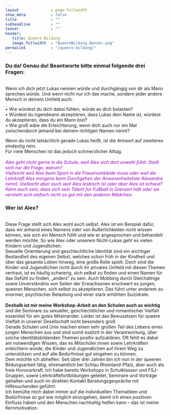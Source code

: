 ```yaml
---
layout              : page-fullwidth
show_meta           : false
title               : ""
subheadline         : ""
teaser              : ""
header:
   title: Queere Bildung
   image_fullwidth  : "QueereBildung_Banner.png"
permalink           : "/queere-bildung/"
---
```


<h3> Du da! Genau du! Beantworte bitte einmal folgende drei Fragen: </h3> <br>
Wenn ich dich jetzt Lukas nennen würde und durchgängig von dir als Mann sprechen würde.
Und wenn nicht nur ich das mache, sondern jeder andere Mensch in deinem Umfeld auch. <br>

•	Wie würdest du dich dabei fühlen, würde es dich belasten? <br>
•	Würdest du irgendwann akzeptieren, dass Lukas dein Name ist, würdest du akzeptieren, dass du ein 
Mann bist? <br>
•	Wie groß wäre die Erleichterung, wenn dich auch nur ein Mal zwischendurch jemand bei deinem 
richtigen Namen nennt? <br>

Wenn du nicht tatsächlich gerade Lukas heißt, ist die Antwort auf zweiteres eindeutig nein. <br>
Für viele Menschen ist das jedoch schmerzlicher Alltag. <br>
<br>
<font color = 9904c2> <i> Alex geht nicht gerne in die Schule, weil Alex sich dort unwohl fühlt. Stellt sich nur die Frage, warum? <br>
Vielleicht weil Alex beim Sport in die Frauenumkleide muss oder weil die Lehrkraft Alex morgens beim Durchgehen der Anwesenheitsliste Alexandra nennt.
Vielleicht aber auch weil Alex lesbisch ist oder aber Alex ist schwul? <br>
Kann auch sein, dass sich sein Talent für Fußball in Grenzen hält oder sie versteht sich einfach nicht so gut mit den anderen Mädchen. </i> </font>

<h3> Wer ist Alex? </h3> <br>
Diese Frage stellt sich Alex wohl auch selbst. Alex ist ein Beispiel dafür, dass wir anhand eines 
Namens oder von Äußerlichkeiten nicht wissen können, wie sich ein Mensch fühlt und wie er 
angesprochen und behandelt werden möchte.
So wie Alex oder unserem Nicht-Lukas geht es vielen Kindern und Jugendlichen. <br>
Sexuelle Orientierung und geschlechtliche Identität sind ein wichtiger Bestandteil des eigenen Selbst, welches
schon früh in der Kindheit und über das gesamte Leben hinweg, eine große Rolle spielt.
Doch sind die Kinder und Jugendlichen nicht durch ihr privates Umfeld mit diesen Themen vertraut, 
ist es häufig schwierig, sich selbst zu finden und einen Namen für das Gefühl zu finden, „anders“ zu 
sein. 
Auch Mobbing durch Gleichaltrige sowie Unverständnis von Seiten der Erwachsenen erschwert es 
jungen, queeren Menschen, sich selbst zu akzeptieren. Das führt unter anderem zu enormer, 
psychischer Belastung und einer stark erhöhten Suizidrate. <br>
<br>
<b> Deshalb ist mir meine Workshop-Arbeit an den Schulen auch so wichtig </b> 
und die Seminare zu sexueller, geschlechtlicher und romantischer Vielfalt essentiell für ein gutes Miteinander. Leider ist 
das Bewusstsein für queere Vielfalt in unserer Gesellschaft nicht besonders groß. <br>
Gerade Schulen und Unis machen einen sehr großen Teil des Lebens eines jungen Menschen aus und sind somit 
explizit in der Verantwortung, über solche identitätsbildenden Themen positiv aufzuklären. Oft fehlt 
es dabei am notwendigen Wissen, das es Mitschüler:innen sowie Lehrkräften erleichtern würde, die 
Kinder und Jugendlichen auf ihrem Weg zu unterstützen und auf alle Bedürfnisse gut eingehen zu 
können. <br>
Dem möchte ich abhelfen. Seit über drei Jahren bin ich nun in der queeren Bildungsarbeit tätig, 
ehrenamtlich bei Schlau Rheinland-Pfalz, aber auch als freie Honorarkraft. Ich habe bereits 
Workshops in Schulklassen und FSJ-Gruppen, sowie Lehrkräftefortbildungen geleitet, Seminare und 
Vorträge gehalten und auch im direkten Kontakt Beratungsgespräche mit Hilfesuchenden geführt. <br>
Ich bemühe mich dabei immer auf die individuellen Thematiken und Bedürfnisse so gut wie möglich 
einzugehen, damit ich einen positiven Einfluss haben und den Menschen nachhaltig helfen kann –
das ist meine Kernmotivation.
